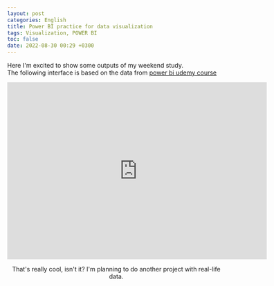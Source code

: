 ```yaml
---
layout: post
categories: English
title: Power BI practice for data visualization
tags: Visualization, POWER BI
toc: false
date: 2022-08-30 00:29 +0300
---
```


Here I'm excited to show some outputs of my weekend study.  
The following interface is based on the data from [power bi udemy course](https://www.udemy.com/course/microsoft-power-bi-up-running-with-power-bi-desktop/)

<div align=center><iframe title="maven exercise" width="600" height="410" src="https://app.powerbi.com/view?r=eyJrIjoiYjc3NjM3MjYtMjRjOS00ZDcyLWFlY2EtYmZiZThjN2M5MTIwIiwidCI6IjcwZTNmODZhLWRjZTYtNDBhZS05MzYxLWY3NWY0MmE1ODZhMyIsImMiOjh9&pageName=ReportSection" frameborder="0" allowFullScreen="true"></iframe></center>

That's really cool, isn't it? I'm planning to do another project with real-life data.

